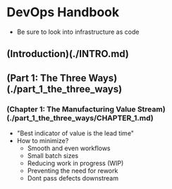 # DevOps Handbook

* Be sure to look into infrastructure as code

## (Introduction)(./INTRO.md)

## (Part 1: The Three Ways)(./part_1_the_three_ways)

### (Chapter 1: The Manufacturing Value Stream)(./part_1_the_three_ways/CHAPTER_1.md)

* "Best indicator of value is the lead time"
* How to minimize?
  * Smooth and even workflows
  * Small batch sizes
  * Reducing work in progress (WIP)
  * Preventing the need for rework
  * Dont pass defects downstream
